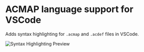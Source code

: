 # ACMAP language support for VSCode

Adds syntax highlighting for `.acmap` and `.acdef` files in VSCode.

![Syntax Highlighting Preview](/assets/preview.png)
